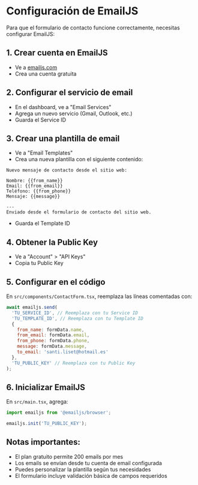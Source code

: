 # Configuración de EmailJS

Para que el formulario de contacto funcione correctamente, necesitas configurar EmailJS:

## 1. Crear cuenta en EmailJS
- Ve a [emailjs.com](https://www.emailjs.com/)
- Crea una cuenta gratuita

## 2. Configurar el servicio de email
- En el dashboard, ve a "Email Services"
- Agrega un nuevo servicio (Gmail, Outlook, etc.)
- Guarda el Service ID

## 3. Crear una plantilla de email
- Ve a "Email Templates"
- Crea una nueva plantilla con el siguiente contenido:

```
Nuevo mensaje de contacto desde el sitio web:

Nombre: {{from_name}}
Email: {{from_email}}
Teléfono: {{from_phone}}
Mensaje: {{message}}

---
Enviado desde el formulario de contacto del sitio web.
```

- Guarda el Template ID

## 4. Obtener la Public Key
- Ve a "Account" > "API Keys"
- Copia tu Public Key

## 5. Configurar en el código
En `src/components/ContactForm.tsx`, reemplaza las líneas comentadas con:

```javascript
await emailjs.send(
  'TU_SERVICE_ID', // Reemplaza con tu Service ID
  'TU_TEMPLATE_ID', // Reemplaza con tu Template ID
  {
    from_name: formData.name,
    from_email: formData.email,
    from_phone: formData.phone,
    message: formData.message,
    to_email: 'santi.liset@hotmail.es'
  },
  'TU_PUBLIC_KEY' // Reemplaza con tu Public Key
);
```

## 6. Inicializar EmailJS
En `src/main.tsx`, agrega:

```javascript
import emailjs from '@emailjs/browser';

emailjs.init('TU_PUBLIC_KEY');
```

## Notas importantes:
- El plan gratuito permite 200 emails por mes
- Los emails se envían desde tu cuenta de email configurada
- Puedes personalizar la plantilla según tus necesidades
- El formulario incluye validación básica de campos requeridos 